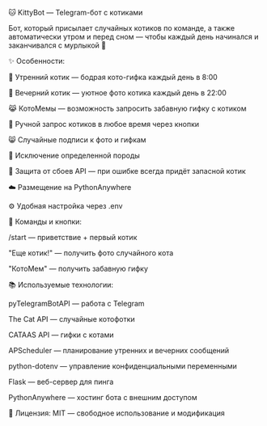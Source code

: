🐱 KittyBot — Telegram-бот с котиками

Бот, который присылает случайных котиков по команде, а также автоматически утром и перед сном — чтобы каждый день начинался и заканчивался с мурлыкой 🐾

✨ Особенности:

🌅 Утренний котик — бодрая кото-гифка каждый день в 8:00

🌙 Вечерний котик — уютное фото котика каждый день в 22:00

😹 КотоМемы — возможность запросить забавную гифку с котиком

🐾 Ручной запрос котиков в любое время через кнопки

😸 Случайные подписи к фото и гифкам

🚫 Исключение определенной породы

🔄 Защита от сбоев API — при ошибке всегда придёт запасной котик

☁️ Размещение на PythonAnywhere

⚙️ Удобная настройка через .env

🐾 Команды и кнопки:

/start — приветствие + первый котик

"Еще котик!" — получить фото случайного кота

"КотоМем" — получить забавную гифку

📚 Используемые технологии:

pyTelegramBotAPI — работа с Telegram

The Cat API — случайные котофотки

CATAAS API — гифки с котами

APScheduler — планирование утренних и вечерних сообщений

python-dotenv — управление конфиденциальными переменными

Flask — веб-сервер для пинга

PythonAnywhere — хостинг бота с внешним доступом

📄 Лицензия: MIT — свободное использование и модификация
